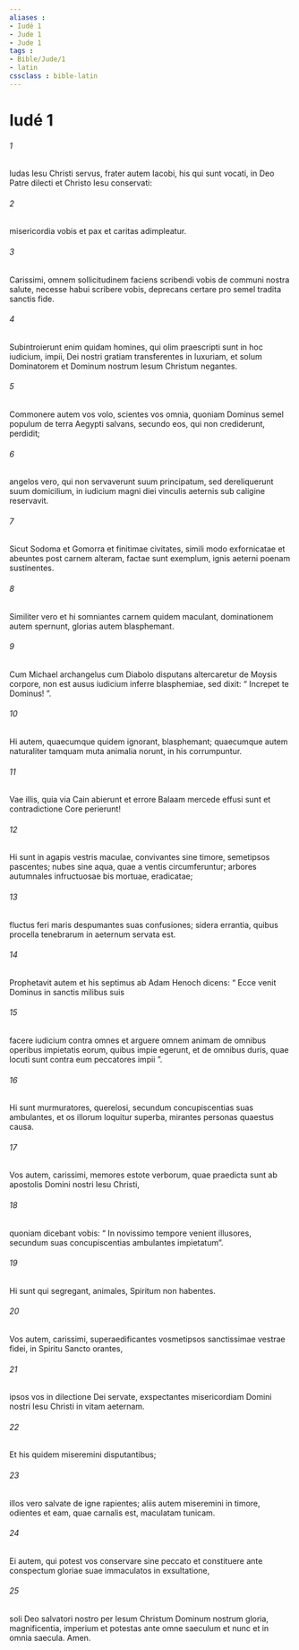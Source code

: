 ```yaml
---
aliases : 
- Iudé 1
- Jude 1
- Jude 1
tags : 
- Bible/Jude/1
- latin
cssclass : bible-latin
---
```


# Iudé 1

###### 1
Iudas Iesu Christi servus, frater autem Iacobi, his qui sunt vocati, in Deo Patre dilecti et Christo Iesu conservati: 
###### 2
misericordia vobis et pax et caritas adimpleatur.
###### 3
Carissimi, omnem sollicitudinem faciens scribendi vobis de communi nostra salute, necesse habui scribere vobis, deprecans certare pro semel tradita sanctis fide. 
###### 4
Subintroierunt enim quidam homines, qui olim praescripti sunt in hoc iudicium, impii, Dei nostri gratiam transferentes in luxuriam, et solum Dominatorem et Dominum nostrum Iesum Christum negantes.
###### 5
Commonere autem vos volo, scientes vos omnia, quoniam Dominus semel populum de terra Aegypti salvans, secundo eos, qui non crediderunt, perdidit; 
###### 6
angelos vero, qui non servaverunt suum principatum, sed dereliquerunt suum domicilium, in iudicium magni diei vinculis aeternis sub caligine reservavit. 
###### 7
Sicut Sodoma et Gomorra et finitimae civitates, simili modo exfornicatae et abeuntes post carnem alteram, factae sunt exemplum, ignis aeterni poenam sustinentes.
###### 8
Similiter vero et hi somniantes carnem quidem maculant, dominationem autem spernunt, glorias autem blasphemant. 
###### 9
Cum Michael archangelus cum Diabolo disputans altercaretur de Moysis corpore, non est ausus iudicium inferre blasphemiae, sed dixit: “ Increpet te Dominus! ”. 
###### 10
Hi autem, quaecumque quidem ignorant, blasphemant; quaecumque autem naturaliter tamquam muta animalia norunt, in his corrumpuntur. 
###### 11
Vae illis, quia via Cain abierunt et errore Balaam mercede effusi sunt et contradictione Core perierunt! 
###### 12
Hi sunt in agapis vestris maculae, convivantes sine timore, semetipsos pascentes; nubes sine aqua, quae a ventis circumferuntur; arbores autumnales infructuosae bis mortuae, eradicatae; 
###### 13
fluctus feri maris despumantes suas confusiones; sidera errantia, quibus procella tenebrarum in aeternum servata est.
###### 14
Prophetavit autem et his septimus ab Adam Henoch dicens: “ Ecce venit Dominus in sanctis milibus suis 
###### 15
facere iudicium contra omnes et arguere omnem animam de omnibus operibus impietatis eorum, quibus impie egerunt, et de omnibus duris, quae locuti sunt contra eum peccatores impii ”. 
###### 16
Hi sunt murmuratores, querelosi, secundum concupiscentias suas ambulantes, et os illorum loquitur superba, mirantes personas quaestus causa.
###### 17
Vos autem, carissimi, memores estote verborum, quae praedicta sunt ab apostolis Domini nostri Iesu Christi, 
###### 18
quoniam dicebant vobis: “ In novissimo tempore venient illusores, secundum suas concupiscentias ambulantes impietatum”. 
###### 19
Hi sunt qui segregant, animales, Spiritum non habentes.
###### 20
Vos autem, carissimi, superaedificantes vosmetipsos sanctissimae vestrae fidei, in Spiritu Sancto orantes, 
###### 21
ipsos vos in dilectione Dei servate, exspectantes misericordiam Domini nostri Iesu Christi in vitam aeternam. 
###### 22
Et his quidem miseremini disputantibus; 
###### 23
illos vero salvate de igne rapientes; aliis autem miseremini in timore, odientes et eam, quae carnalis est, maculatam tunicam.
###### 24
Ei autem, qui potest vos conservare sine peccato et constituere ante conspectum gloriae suae immaculatos in exsultatione, 
###### 25
soli Deo salvatori nostro per Iesum Christum Dominum nostrum gloria, magnificentia, imperium et potestas ante omne saeculum et nunc et in omnia saecula. Amen.
